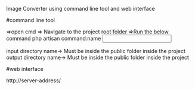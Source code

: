 Image Converter using command line tool and web interface

#command line tool

=>open cmd
=> Navigate to the project root folder
=>Run the below command
php artisan command:name <input directory name> <output directory name> <width> <height> <quality>

input directory name-> Must be inside the public folder inside the project
output directory name-> Must be inside the public folder inside the project

#web interface

http://server-address/